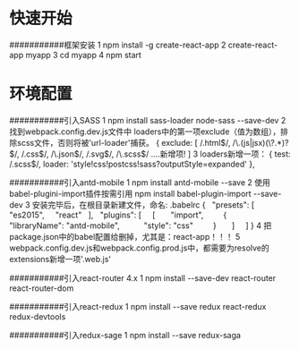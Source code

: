 快速开始
=============

###########框架安装
1 npm install -g create-react-app 
2 create-react-app myapp
3 cd myapp 
4 npm start

环境配置
=============

###########引入SASS
1 npm install sass-loader node-sass --save-dev
2 找到webpack.config.dev.js文件中 loaders中的第一项exclude（值为数组），排除scss文件，否则将被'url-loader'捕获。
    {
    exclude: [
        /\.html$/,
        /\.(js|jsx)(\?.*)?$/,
        /\.css$/,
        /\.json$/,
        /\.svg$/,
        /\.scss$/     ....新增项!
    ]
3 loaders新增一项：
    {
        test: /\.scss$/,
        loader: 'style!css!postcss!sass?outputStyle=expanded'
    },

###########引入antd-mobile
1 npm install antd-mobile --save
2 使用 babel-plugini-import插件按需引用 npm install babel-plugin-import --save-dev
3 安装完毕后，在根目录新建文件，命名: .babelrc
    {
      "presets": [
        "es2015",
        "react"
      ],
      "plugins": [
        [
          "import",
            {
              "libraryName": "antd-mobile",
              "style": "css"
            }
          ]
        ]
    }
4 把package.json中的babel配置给删掉，尤其是：react-app！！！
5 webpack.config.dev.js和webpack.config.prod.js中，都需要为resolve的extensions新增一项'.web.js'


###########引入react-router 4.x
1 npm install --save-dev react-router react-router-dom

###########引入react-redux
1 npm install --save redux react-redux redux-devtools

###########引入redux-sage
1 npm install --save redux-saga